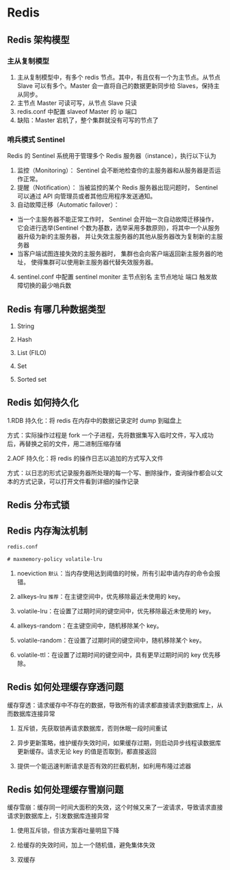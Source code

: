 # Redis

## Redis 架构模型

### 主从复制模型

1. 主从复制模型中，有多个 redis 节点。其中，有且仅有一个为主节点。从节点 Slave 可以有多个。Master 会一直将自己的数据更新同步给 Slaves，保持主从同步。
2. 主节点 Master 可读可写，从节点 Slave 只读
3. redis.conf 中配置 slaveof Master 的 ip 端口
4. 缺陷：Master 宕机了，整个集群就没有可写的节点了

### 哨兵模式 Sentinel

Redis 的 Sentinel 系统用于管理多个 Redis 服务器（instance），执行以下认为

1. 监控（Monitoring）： Sentinel 会不断地检查你的主服务器和从服务器是否运作正常。
2. 提醒（Notification）： 当被监控的某个 Redis 服务器出现问题时， Sentinel 可以通过 API 向管理员或者其他应用程序发送通知。
3. 自动故障迁移（Automatic failover）：

- 当一个主服务器不能正常工作时， Sentinel 会开始一次自动故障迁移操作， 它会进行选举(Sentinel 个数为基数，选举采用多数原则)，将其中一个从服务器升级为新的主服务器， 并让失效主服务器的其他从服务器改为复制新的主服务器
- 当客户端试图连接失效的主服务器时， 集群也会向客户端返回新主服务器的地址， 使得集群可以使用新主服务器代替失效服务器。

4. sentinel.conf 中配置 sentinel moniter 主节点别名 主节点地址 端口 触发故障切换的最少哨兵数

## Redis 有哪几种数据类型

1. String

2. Hash

3. List (FILO)

4. Set

5. Sorted set

## Redis 如何持久化

1.RDB 持久化：将 redis 在内存中的数据记录定时 dump 到磁盘上

方式：实际操作过程是 fork 一个子进程，先将数据集写入临时文件，写入成功后，再替换之前的文件，用二进制压缩存储

2.AOF 持久化：将 redis 的操作日志以追加的方式写入文件

方式：以日志的形式记录服务器所处理的每一个写、删除操作，查询操作都会以文本的方式记录，可以打开文件看到详细的操作记录

## Redis 分布式锁

## Redis 内存淘汰机制

```xml
redis.conf

# maxmemory-policy volatile-lru
```

1. noeviction `默认`：当内存使用达到阈值的时候，所有引起申请内存的命令会报错。

2. allkeys-lru `推荐`：在主键空间中，优先移除最近未使用的 key。

3. volatile-lru：在设置了过期时间的键空间中，优先移除最近未使用的 key。

4. allkeys-random：在主键空间中，随机移除某个 key。

5. volatile-random：在设置了过期时间的键空间中，随机移除某个 key。

6. volatile-ttl：在设置了过期时间的键空间中，具有更早过期时间的 key 优先移除。

## Redis 如何处理缓存穿透问题

缓存穿透：请求缓存中不存在的数据，导致所有的请求都直接请求到数据库上，从而数据库连接异常

1. 互斥锁，先获取锁再请求数据库，否则休眠一段时间重试

2. 异步更新策略，维护缓存失效时间，如果缓存过期，则启动异步线程读数据库更新缓存。请求无论 key 的值是否取到，都直接返回

3. 提供一个能迅速判断请求是否有效的拦截机制，如利用布隆过滤器

## Redis 如何处理缓存雪崩问题

缓存雪崩：缓存同一时间大面积的失效，这个时候又来了一波请求，导致请求直接请求到数据库上，引发数据库连接异常

1. 使用互斥锁，但该方案吞吐量明显下降

2. 给缓存的失效时间，加上一个随机值，避免集体失效

3. 双缓存











<comment-comment/>